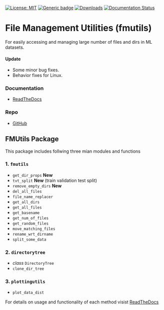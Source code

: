 
[![License: MIT](https://img.shields.io/badge/License-MIT-green.svg)](https://opensource.org/licenses/MIT)
 [![Generic badge](https://img.shields.io/badge/Version-0.2.1-red.svg)](https://shields.io/) [![Downloads](https://pepy.tech/badge/fmutils)](https://pepy.tech/project/fmutils) [![Documentation Status](https://readthedocs.org/projects/files-management-utilities/badge/?version=latest)](https://files-management-utilities.readthedocs.io/en/latest/?badge=latest)

# File Management Utilities (fmutils)

For easily accessing and managing large number of files and dirs in ML datasets.

#### Update

* Some minor bug fixes.
* Behavior fixes for Linux.

### Documentation
* [ReadTheDocs](https://files-management-utilities.readthedocs.io/en/latest/)

### Repo
* [GitHub](https://github.com/Mr-TalhaIlyas/FMUtils)


## FMUtils Package
This package includes follwing three mian modules and functions
### 1. **`fmutils`**

* `get_dir_props` **New**
* `tvt_split` **New** (train validation test split)
* `remove_empty_dirs` **New**
* `del_all_files`
* `file_name_replacer`
* `get_all_dirs`
* `get_all_files`
* `get_basename`
* `get_num_of_files`
* `get_random_files`
* `move_matching_files`
* `rename_wrt_dirname`
* `split_some_data`


### 2. **`directorytree`**
* *class* `DirectoryTree`
* `clone_dir_tree`

### 3. **`plottingutils`**
* `plot_data_dist`

For details on usage and functionality of each method visist [ReadTheDocs](https://files-management-utilities.readthedocs.io/en/latest/)
